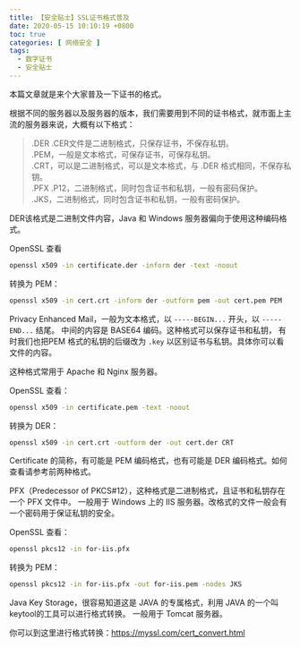 ```yaml
---
title: 【安全贴士】SSL证书格式普及
date: 2020-05-15 10:10:19 +0800
toc: true
categories: [ 网络安全 ]
tags:
  - 数字证书
  - 安全贴士
---
```


本篇文章就是来个大家普及一下证书的格式。

根据不同的服务器以及服务器的版本，我们需要用到不同的证书格式，就市面上主流的服务器来说，大概有以下格式：

> .DER .CER文件是二进制格式，只保存证书，不保存私钥。\
> .PEM，一般是文本格式，可保存证书，可保存私钥。\
> .CRT，可以是二进制格式，可以是文本格式，与 .DER 格式相同，不保存私钥。\
> .PFX .P12，二进制格式，同时包含证书和私钥，一般有密码保护。\
> .JKS，二进制格式，同时包含证书和私钥，一般有密码保护。

DER该格式是二进制文件内容，Java 和 Windows 服务器偏向于使用这种编码格式。
<!--more-->

OpenSSL 查看

```bash
openssl x509 -in certificate.der -inform der -text -noout
```

转换为 PEM：

```bash
openssl x509 -in cert.crt -inform der -outform pem -out cert.pem PEM
```

Privacy Enhanced Mail，一般为文本格式，以 `-----BEGIN...` 开头，以 `-----END...` 结尾。 中间的内容是 BASE64 编码。这种格式可以保存证书和私钥， 有时我们也把PEM
格式的私钥的后缀改为 `.key` 以区别证书与私钥。具体你可以看文件的内容。

这种格式常用于 Apache 和 Nginx 服务器。

OpenSSL 查看：

```bash
openssl x509 -in certificate.pem -text -noout
```

转换为 DER：

```bash
openssl x509 -in cert.crt -outform der -out cert.der CRT
```

Certificate 的简称，有可能是 PEM 编码格式，也有可能是 DER 编码格式。如何查看请参考前两种格式。

PFX（Predecessor of PKCS#12），这种格式是二进制格式，且证书和私钥存在一个 PFX 文件中。 一般用于 Windows 上的 IIS 服务器。改格式的文件一般会有一个密码用于保证私钥的安全。

OpenSSL 查看：

```bash
openssl pkcs12 -in for-iis.pfx
```

转换为 PEM：

```bash
openssl pkcs12 -in for-iis.pfx -out for-iis.pem -nodes JKS
```

Java Key Storage，很容易知道这是 JAVA 的专属格式，利用 JAVA 的一个叫 keytool的工具可以进行格式转换。 一般用于 Tomcat 服务器。

你可以到这里进行格式转换：https://myssl.com/cert_convert.html


